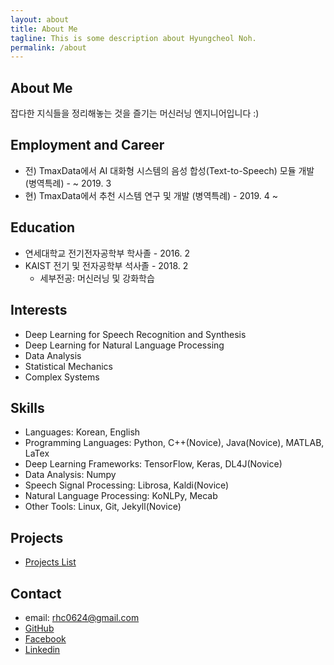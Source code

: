 ```yaml
---
layout: about
title: About Me
tagline: This is some description about Hyungcheol Noh.
permalink: /about
---
```


## About Me
잡다한 지식들을 정리해놓는 것을 즐기는 머신러닝 엔지니어입니다 :)

## Employment and Career
- 전) TmaxData에서 AI 대화형 시스템의 음성 합성(Text-to-Speech) 모듈 개발 (병역특례) - ~ 2019. 3
- 현) TmaxData에서 추천 시스템 연구 및 개발 (병역특례) - 2019. 4 ~

## Education
- 연세대학교 전기전자공학부 학사졸 - 2016. 2
- KAIST 전기 및 전자공학부 석사졸 - 2018. 2
  - 세부전공: 머신러닝 및 강화학습

## Interests
- Deep Learning for Speech Recognition and Synthesis
- Deep Learning for Natural Language Processing
- Data Analysis
- Statistical Mechanics
- Complex Systems

## Skills
- Languages: Korean, English
- Programming Languages: Python, C++(Novice), Java(Novice), MATLAB, LaTex
- Deep Learning Frameworks: TensorFlow, Keras, DL4J(Novice)
- Data Analysis: Numpy
- Speech Signal Processing: Librosa, Kaldi(Novice)
- Natural Language Processing: KoNLPy, Mecab
- Other Tools: Linux, Git, Jekyll(Novice)

## Projects
- [Projects List](https://hcnoh.github.io/projects)

## Contact
- email: rhc0624@gmail.com
- [GitHub](https://github.com/hcnoh)
- [Facebook](https://www.facebook.com/profile.php?id=100002031927279)
- [Linkedin](https://www.linkedin.com/in/hyungcheol-noh-a9aa58142/)
